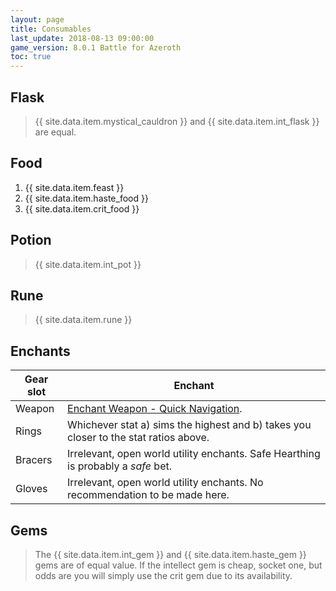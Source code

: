 ```yaml
---
layout: page
title: Consumables
last_update: 2018-08-13 09:00:00
game_version: 8.0.1 Battle for Azeroth
toc: true
---
```


## Flask
> {{ site.data.item.mystical_cauldron }} and {{ site.data.item.int_flask }} are equal.

## Food
1. {{ site.data.item.feast }}
1. {{ site.data.item.haste_food }}
1. {{ site.data.item.crit_food }}

## Potion
> {{ site.data.item.int_pot }}

## Rune
> {{ site.data.item.rune }}

## Enchants

Gear slot | Enchant
--- | ---
Weapon | <a href="https://bfa.wowhead.com/item=159786/enchant-weapon-quick-navigation">Enchant Weapon - Quick Navigation</a>.
Rings | Whichever stat a) sims the highest and b) takes you closer to the stat ratios above.
Bracers | Irrelevant, open world utility enchants. Safe Hearthing is probably a *safe* bet.
Gloves | Irrelevant, open world utility enchants. No recommendation to be made here.

## Gems

> The {{ site.data.item.int_gem }} and {{ site.data.item.haste_gem }} gems are of equal value. If the intellect gem is cheap, socket one, but odds are you will simply use the crit gem due to its availability.
